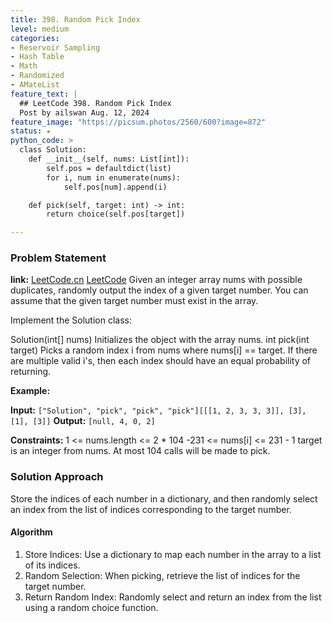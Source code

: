 ```yaml
---
title: 398. Random Pick Index
level: medium
categories:
- Reservoir Sampling
- Hash Table
- Math
- Randomized
- AMateList
feature_text: |
  ## LeetCode 398. Random Pick Index
  Post by ailswan Aug. 12, 2024
feature_image: "https://picsum.photos/2560/600?image=872"
status: ★
python_code: >
  class Solution:
    def __init__(self, nums: List[int]):
        self.pos = defaultdict(list)
        for i, num in enumerate(nums):
            self.pos[num].append(i)

    def pick(self, target: int) -> int:
        return choice(self.pos[target])

---
```


### Problem Statement
**link:**
[LeetCode.cn](https://leetcode.cn/problems/random-pick-index/)
[LeetCode](https://leetcode.com/random-pick-index/)
Given an integer array nums with possible duplicates, randomly output the index of a given target number. You can assume that the given target number must exist in the array.

Implement the Solution class:

Solution(int[] nums) Initializes the object with the array nums.
int pick(int target) Picks a random index i from nums where nums[i] == target. If there are multiple valid i's, then each index should have an equal probability of returning.
 

**Example:**

**Input:** `["Solution", "pick", "pick", "pick"][[[1, 2, 3, 3, 3]], [3], [1], [3]]`
**Output:** `[null, 4, 0, 2]`
 

**Constraints:**
1 <= nums.length <= 2 * 104
-231 <= nums[i] <= 231 - 1
target is an integer from nums.
At most 104 calls will be made to pick.
 
### Solution Approach
Store the indices of each number in a dictionary, and then randomly select an index from the list of indices corresponding to the target number.
#### Algorithm
1. Store Indices: Use a dictionary to map each number in the array to a list of its indices.
2. Random Selection: When picking, retrieve the list of indices for the target number.
3. Return Random Index: Randomly select and return an index from the list using a random choice function.